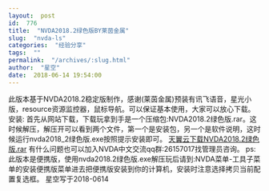 ```yaml
---
layout:  post
id:  776
title:  "NVDA2018.2绿色版BY莱茵金属"
slug:  "nvda-ls"
categories:  "经验分享"
tags:  ""
permalink:  "/archives/:slug.html"
author:  "星空"
date:  2018-06-14 19:54:00
---
```




此版本基于NVDA2018.2稳定版制作，感谢(莱茵金属)预装有讯飞语音，星光小版，resource资源监控器，鼠标导航。可以保证基本使用，大家可以放心下载。
安装:
首先从网站下载，下载玩拿到手是一个压缩包:NVDA2018.2绿色版.rar。这时候解压，解压开可以看到两个文件，第一个是安装包，另一个是软件说明，这时候运行nvda2018_2绿色版.exe按照提示安装即可。
<a href="http://www.nvdacn.com/189.php/mYfEjmj2UfIr.rar">天翼云下载NVDA2018.2绿色版.rar</a>
有什么问题也可以加入NVDA中文交流qq群:26157017找管理员咨询。
ps:
此版本是便携版，使用nvda2018.2绿色版.exe解压玩后请到:NVDA菜单-工具子菜单的安装便携版菜单进去把便携版安装到你的计算机，安装时注意选择拷贝当前配置复选框。
星空写于2018-0614